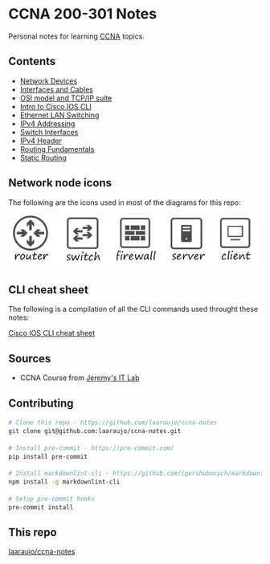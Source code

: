 # CCNA 200-301 Notes

Personal notes for learning [CCNA](https://www.cisco.com/site/us/en/learn/training-certifications/certifications/enterprise/ccna/index.html) topics.

## Contents

* [Network Devices](./contents/network_devices/)
* [Interfaces and Cables](./contents/interfaces_and_cables/)
* [OSI model and TCP/IP suite](./contents/osi_model_and_tcp_ip_suite/)
* [Intro to Cisco IOS CLI](./contents/intro_to_cisco_cli/)
* [Ethernet LAN Switching](./contents/ethernet_lan_switching/)
* [IPv4 Addressing](./contents/ipv4_addressing/)
* [Switch Interfaces](./contents/switch_interfaces/)
* [IPv4 Header](./contents/ipv4_header/)
* [Routing Fundamentals](./contents/routing_fundamentals/)
* [Static Routing](./contents/static_routing/)

## Network node icons

The following are the icons used in most of the diagrams for this repo:

![Icon used in various diagrams and examples](./docs/node_icons.png)

## CLI cheat sheet

The following is a compilation of all the CLI commands used throught these notes:

[Cisco IOS CLI cheat sheet](./cheat_sheet/README.md)

## Sources

* CCNA Course from [Jeremy's IT Lab](https://www.youtube.com/playlist?list=PLxbwE86jKRgMpuZuLBivzlM8s2Dk5lXBQ)

## Contributing

```bash
# Clone this repo - https://github.com/laaraujo/ccna-notes
git clone git@github.com:laaraujo/ccna-notes.git

# Install pre-commit - https://pre-commit.com/
pip install pre-commit

# Install markdownlint-cli - https://github.com/igorshubovych/markdownlint-cli
npm install -g markdownlint-cli

# Setup pre-commit hooks
pre-commit install
```

## This repo

[laaraujo/ccna-notes](https://github.com/laaraujo/ccna-notes)
